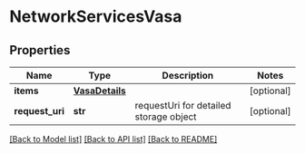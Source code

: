 # NetworkServicesVasa

## Properties
Name | Type | Description | Notes
------------ | ------------- | ------------- | -------------
**items** | [**VasaDetails**](VasaDetails.md) |  | [optional] 
**request_uri** | **str** | requestUri for detailed storage object        | [optional] 

[[Back to Model list]](../README.md#documentation-for-models) [[Back to API list]](../README.md#documentation-for-api-endpoints) [[Back to README]](../README.md)


